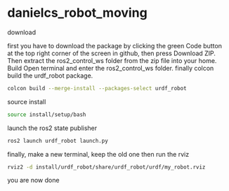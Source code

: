 # danielcs_robot_moving

download

first you have to download the package by clicking the green Code button at the top right corner of the screen in github, then press Download ZIP. Then extract the ros2_control_ws folder from the zip file into your home. Build Open terminal and enter the ros2_control_ws folder. finally colcon build the urdf_robot package.

```bash
colcon build --merge-install --packages-select urdf_robot
```

source install

```bash
source install/setup/bash
```

launch the ros2 state publisher

```bash
ros2 launch urdf_robot launch.py
```

finally, make a new terminal, keep the old one then run the rviz

```bash
rviz2 -d install/urdf_robot/share/urdf_robot/urdf/my_robot.rviz
```
you are now done
